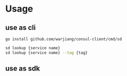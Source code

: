 
# Usage
## use as cli

`go install github.com/warjiang/consul-client/cmd/sd`


```bash
sd lookup {service name}
sd lookup {service name} --tag {tag}
```


## use as sdk